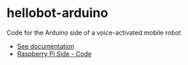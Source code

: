 # hellobot-arduino
Code for the Arduino side of a voice-activated mobile robot
- [See documentation](https://medium.com/@mithi/building-a-voice-activated-robot-for-an-advertising-agency-fedaa9f347d3)
- [Raspberry Pi Side - Code](https://github.com/mithi/hellobot-raspberry/)
